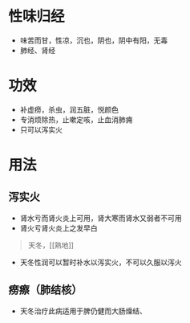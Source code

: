 # 性味归经
- 味苦而甘，性凉，沉也，阴也，阴中有阳，无毒
- 肺经、肾经
# 功效
- 补虚痨，杀虫，润五脏，悦颜色
- 专消烦除热，止嗽定咳，止血消肺痈
- 只可以泻实火
# 用法
## 泻实火
- 肾水亏而肾火炎上可用，肾大寒而肾水又弱者不可用
- 肾火亏肾火炎上之发早白
>天冬，[[熟地]]
- 天冬性润可以暂时补水以泻实火，不可以久服以泻火
## 痨瘵（肺结核）
- 天冬治疗此病适用于脾仍健而大肠燥结、 